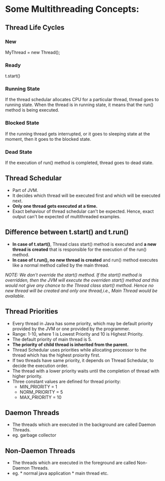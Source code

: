 # Some Multithreading Concepts:

## Thread Life Cycles
### New
MyThread = new Thread();

### Ready
t.start()

### Running State
If the thread schedular allocates CPU for a particular thread, thread goes to running state.
When the thread is in running state, it means that the run() method is being executed.

### Blocked State
If the running thread gets interrupted, or it goes to sleeping state at the moment, then it goes to the blocked state.

### Dead State
If the execution of run() method is completed, thread goes to dead state.

## Thread Schedular
- Part of JVM.
- It decides which thread will be executed first and which will be executed next.
- **Only one thread gets executed at a time.**
- Exact behaviour of thread schedular can't be expected. Hence, exact output can't be expected of multithreaded examples.


## Difference between t.start() and t.run()
- **In case of t.start()**, Thread class start() method is executed and **a new thread is created** that is responsible for the execution of the run() method.
- **In case of t.run(), no new thread is created** and run() method executes like a normal method called by the main thread.

*NOTE: We don't override the start() method. If the start() method is overridden, then the JVM will execute the overriden start() method and this would not give any chance to the Thread class start() method. Hence no new thread will be created and only one thread,i.e., Main Thread would be available.*

## Thread Priorities
- Every thread in Java has some priority, which may be default priority provided by the JVM or one provided by the programmer.
- Range: 1-10, where 1 is Lowest Priority and 10 is Highest Priority.
- The default priority of main thread is 5.
- **The priority of child thread is inherited from the parent.**
- Thread Schedular uses priorities while allocating processor to the thread which has the highest proiority first.
- If two threads have same priority, it depends on Thread Schedular, to decide the execution order.
- The thread with a lower priority waits until the completion of thread with higher priority.
- Three constant values are defined for thread priority:
   * MIN_PRIORITY = 1
   * NORM_PRIORITY = 5
   * MAX_PRIORITY = 10
   

## Daemon Threads
- The threads which are executed in the background are called Daemon Threads.
- eg. garbage collector

## Non-Daemon Threads
- The threads which are executed in the foreground are called Non-Daemon Threads.
- eg. 
      * normal java application
      * main thread etc.
